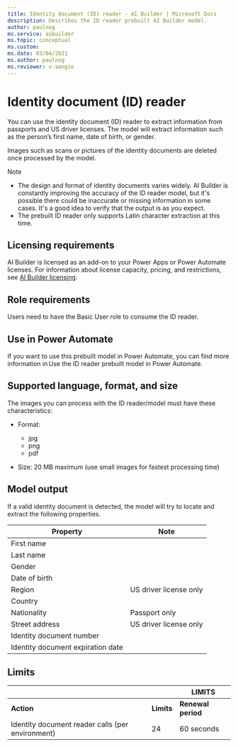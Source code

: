 ```yaml
---
title: Identity document (ID) reader - AI Builder | Microsoft Docs
description: Describes the ID reader prebuilt AI Builder model.
author: paulnog
ms.service: aibuilder
ms.topic: conceptual
ms.custom: 
ms.date: 03/04/2021
ms.author: paulnog
ms.reviewer: v-aangie
---
```


# Identity document (ID) reader

You can use the identity document (ID) reader to extract information from passports and US driver licenses. The model will extract information such as the person’s first name, date of birth, or gender.

Images such as scans or pictures of the identity documents are deleted once processed by the model.

> [!NOTE]
> - The design and format of identity documents varies widely. AI Builder is constantly improving the accuracy of the ID reader model, but it's possible there could be inaccurate or missing information in some cases. It's a good idea to verify that the output is as you expect.
> - The prebuilt ID reader only supports Latin character extraction at this time.

## Licensing requirements

AI Builder is licensed as an add-on to your Power Apps or Power Automate licenses. For information about license capacity, pricing, and restrictions, see [AI Builder licensing](/ai-builder/administer-licensing).

## Role requirements

Users need to have the Basic User role to consume the ID reader.

<!-- **Use in Power Apps** (we’ll light up this section when Power Apps will show the ID reader)
If you want to use this prebuilt model in Power Apps, you use the business card reader component. More information: Use the business card reader component in canvas apps and Use the business card reader component in model-driven apps -->

## Use in Power Automate

If you want to use this prebuilt model in Power Automate, you can find more information in Use the ID reader prebuilt model in Power Automate. <!-- Angie will link to id-reader-use.md when it's created. -->

## Supported language, format, and size

The images you can process with the ID reader/model must have these characteristics:

- Format:
  -	jpg
  -	png
  - pdf

- Size: 20 MB maximum (use small images for fastest processing time)

## Model output

If a valid identity document is detected, the model will try to locate and extract the following properties.

|Property  |Note  |
|---------|---------|
|First name     |         |
|Last name     |         |
|Gender     |         |
|Date of birth     |         |
|Region     | US driver license only        |
|Country     |         |
|Nationality     | Passport only        |
|Street address     | US driver license only        |
|Identity document number     |         |
|Identity document expiration date     |         |

## Limits

|  |  |LIMITS  |
|---------|---------|---------|
|**Action**     |    **Limits**     | **Renewal period**        |
|Identity document reader calls (per environment)    | 24        | 60 seconds        |
